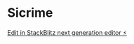 # Sicrime

[Edit in StackBlitz next generation editor ⚡️](https://stackblitz.com/~/github.com/Mejessicah/Sicrime)